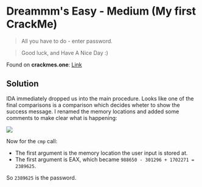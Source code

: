 # Dreammm's Easy - Medium (My first СrackMe)

> All you have to do - enter password.

> Good luck, and Have A Nice Day :)

Found on **crackmes.one**: [Link](https://crackmes.one/crackme/5ec0207b33c5d449d91ae508)

## Solution

IDA immediately dropped us into the main procedure. Looks like one of the final comparisons is a comparison which decides wheter to show the success message. I renamed the memory locations and added some comments to make clear what is happening:

![](https://i.imgur.com/ZEKj6MA.png)

Now for the `cmp` call:

* The first argument is the memory location the user input is stored at.
* The first argument is EAX, which became `988650 - 301296 + 1702271 = 2389625`.

So `2389625` is the password.